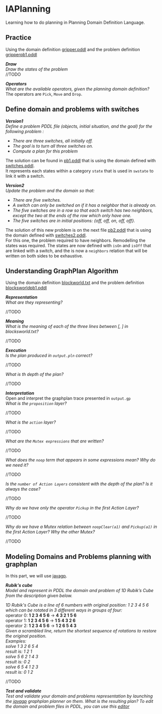 # IAPlanning
Learning how to do planning in Planning Domain Definition Language.
## Practice
Using the domain definition [gripper.pddl](https://github.com/UgoMouze/IAPlanning/blob/main/gripper/gripper.pddl) and the problem definition [gripperpb1.pddl](https://github.com/UgoMouze/IAPlanning/blob/main/gripper/gripperpb1.pddl)  

***Draw***  
*Draw the states of the problem*  
//TODO  
  
***Operators***  
*What are the available operators, given the planning domain definition?*  
The operators are `Pick`, `Move` and `Drop`.


## Define domain and problems with switches
***Version1***  
*Define a problem PDDL file (objects, initial situation, and the goal) for the following problem :*
- *There are three switches, all initially off.*
- *The goal is to turn all three switches on.*
- *Compute a plan for this problem*  

The solution can be found in [pb1.pddl](https://github.com/UgoMouze/IAPlanning/blob/main/switch/pb1.pddl) that is using the domain defined with [switches.pddl](https://github.com/UgoMouze/IAPlanning/blob/main/switch/switches.pddl).  
It represents each states within a category `state` that is used in `swstate` to link it with a switch.  

***Version2***  
*Update the problem and the domain so that:*
- *There are five switches.*
- *A switch can only be switched on if it has a neighbor that is already on.*
- *The five switches are in a row so that each switch has two neighbors, except the two at the ends of the row which only have one.*
- *The five switches are in initial positions: {off, off, on, off, off}.*  
  
The solution of this new problem is on the next file [pb2.pddl](https://github.com/UgoMouze/IAPlanning/blob/main/switch/pb2.pddl) that is using the domain defined with [switches2.pddl](https://github.com/UgoMouze/IAPlanning/blob/main/switch/switches2.pddl).  
For this one, the problem required to have neighbors. Remodelling the states was required. The states are now defined with `isOn` and `isOff` that are linked with a switch, and the is now a `neighbors` relation that will be written on both sides to be exhaustive.

## Understanding GraphPlan Algorithm
Using the domain definition [blockworld.txt](https://github.com/UgoMouze/IAPlanning/blob/main/BlocksWorld/blocksworld.txt) and the problem definition [blocksworldpb1.pddl](https://github.com/UgoMouze/IAPlanning/blob/main/BlocksWorld/blocksworldpb1.txt)  

***Representation***  
*What are they representing?*  

 //TODO  

 ***Meaning***  
*What is the meaning of each of the three lines between [, ] in blocksworld.txt?*  

 //TODO  

***Execution***  
*Is the plan produced in `output.pln` correct?*  

//TODO  

*What is th depth of the plan?*  

//TODO  

***Interpretation***  
Open and interpret the graphplan trace presented in `output.gp`  
*What is the `proposition` layer?*  

//TODO  

*What is the `action` layer?*  

//TODO  

*What are the `Mutex expressions` that are written?*  

//TODO  

*What does the `noop` term that appears in some expressions mean? Why do we need it?*

//TODO  

*Is the `number of Action Layers` consistent with the depth of the plan? Is it always the case?*  

//TODO  

*Why do we have only the operator `Pickup` in the first Action Layer?*  

//TODO  

*Why do we have a Mutex relation between `noopClear(a1)` and `Pickup(a1)` in the first Action Layer? Why the other Mutex?*  

//TODO  

## Modeling Domains and Problems planning with graphplan
In this part, we will use [javagp](https://github.com/pucrs-automated-planning/javagp).  

***Rubik's cube***  
*Model and represent in PDDL the domain and problem of 1D Rubik’s Cube from the description given below.*  

*1D Rubik's Cube is a line of 6 numbers with original position: 1 2 3 4 5 6 which can be rotated in
3 different ways in groups of four:*  
operator 0: **1 2 3 4 5 6** -> **4 3 2 1 5 6**  
operator 1: **1 2 3 4 5 6** -> **1 5 4 3 2 6**  
operator 2: **1 2 3 4 5 6** -> **1 2 6 5 4 3**  
*Given a scrambled line, return the shortest sequence of rotations to restore the original position.*  
*Examples:*  
*solve 1 3 2 6 5 4*  
*result is: 1 2 1*  
*solve 5 6 2 1 4 3*  
*result is: 0 2*  
*solve 6 5 4 1 2 3*  
*result is: 0 1 2*  

//TODO  

***Test and validate***  
*Test and validate your domain and problems representation by launching the [javagp](https://github.com/pucrs-automated-planning/javagp) graphplan planner on them. What is the resulting plan? To edit the domain and problem
files in PDDL, you can use this [editor](http://editor.planning.domains/)*

